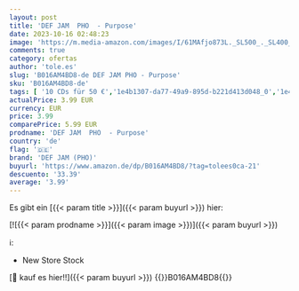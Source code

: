 ```yaml
---
layout: post
title: 'DEF JAM  PHO  - Purpose'
date: 2023-10-16 02:48:23
image: 'https://m.media-amazon.com/images/I/61MAfjo873L._SL500_._SL400_.jpg'
comments: true
category: ofertas
author: 'tole.es'
slug: 'B016AM4BD8-de DEF JAM PHO - Purpose'
sku: 'B016AM4BD8-de'
tags: [ '10 CDs für 50 €','1e4b1307-da77-49a9-895d-b221d413d048_0','1e4b1307-da77-49a9-895d-b221d413d048_201','1e4b1307-da77-49a9-895d-b221d413d048_2701','1e4b1307-da77-49a9-895d-b221d413d048_3301','1e4b1307-da77-49a9-895d-b221d413d048_7601','3 CDs für 15 EUR','3 CDs für 15EUR','905a2af1-15b0-41e8-8d66-5164d18c431a_0','Arborist Merchandising Root','Artist Pages Filter Nodes','AutoRip','Custom Stores','Main Albums','Musik Kategorien','Musik-CDs & Vinyl','Musik: 3 kaufen - 2 bezahlen','Pop','Regions','Regular Stores','Self Service','Shops','Special Features Stores','USA & Großbritannien','Universal Music: Top Alben','def jam (pho)','🇩🇪', ]
actualPrice: 3.99 EUR
currency: EUR
price: 3.99
comparePrice: 5.99 EUR
prodname: 'DEF JAM  PHO  - Purpose'
country: 'de'
flag: '🇩🇪'
brand: 'DEF JAM (PHO)'
buyurl: 'https://www.amazon.de/dp/B016AM4BD8/?tag=tolees0ca-21'
descuento: '33.39'
average: '3.99'
---
```


Es gibt ein [{{< param title >}}]({{< param buyurl >}}) hier:

[![{{< param prodname >}}]({{< param image >}})]({{< param buyurl >}})

ℹ️:

- New Store Stock

[🛒 kauf es hier!!]({{< param buyurl >}})
{{<world>}}B016AM4BD8{{</world>}}
